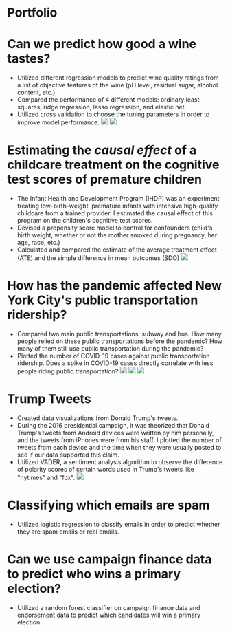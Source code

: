 # Portfolio

# Can we predict how good a wine tastes?
* Utilized different regression models to predict wine quality ratings from a list of objective features of the wine (pH level, residual sugar, alcohol content, etc.)
* Compared the performance of 4 different models: ordinary least squares, ridge regression, lasso regression, and elastic net.
* Utilized cross validation to choose the tuning parameters in order to improve model performance.
![](https://github.com/enoohuh/Portfolio/blob/main/images/wine%20image%201.jpg)
![](https://github.com/enoohuh/Portfolio/blob/main/images/wine%20image%202.jpg)

# Estimating the _causal effect_ of a childcare treatment on the cognitive test scores of premature children
* The Infant Health and Development Program (IHDP) was an experiment treating low-birth-weight, premature infants with intensive high-quality childcare from a trained provider. I estimated the causal effect of this program on the children's cognitive test scores.
* Devised a propensity score model to control for confounders (child's birth weight, whether or not the mother smoked during pregnancy, her age, race, etc.)
* Calculated and compared the estimate of the average treatment effect (ATE) and the simple difference in mean outcomes (SDO)
![](https://github.com/enoohuh/Portfolio/blob/main/images/causal%20inference%20image%20corrected.jpg)

# How has the pandemic affected New York City's public transportation ridership?
* Compared two main public transportations: subway and bus. How many people relied on these public transportations before the pandemic? How many of them still use public transportation during the pandemic?
* Plotted the number of COVID-19 cases against public transportation ridership. Does a spike in COVID-19 cases directly correlate with less people riding public transportation?
![](https://github.com/enoohuh/Portfolio/blob/main/images/nyc%20page%201.jpg)
![](https://github.com/enoohuh/Portfolio/blob/main/images/nyc%20page%202.jpg)
![](https://github.com/enoohuh/Portfolio/blob/main/images/nyc%20page%203.jpg)

# Trump Tweets
* Created data visualizations from Donald Trump's tweets.
* During the 2016 presidential campaign, it was theorized that Donald Trump's tweets from Android devices were written by him personally, and the tweets from iPhones were from his staff. I plotted the number of tweets from each device and the time when they were usually posted to see if our data supported this claim.
* Utilized VADER, a sentiment analysis algorithm to observe the difference of polarity scores of certain words used in Trump's tweets like "nytimes" and "fox".
![](https://github.com/enoohuh/Portfolio/blob/main/images/github%20trump%20tweets%20image.jpg)

# Classifying which emails are spam
* Utilized logistic regression to classify emails in order to predict whether they are spam emails or real emails.

# Can we use campaign finance data to predict who wins a primary election?
* Utilized a random forest classifier on campaign finance data and endorsement data to predict which candidates will win a primary election.
